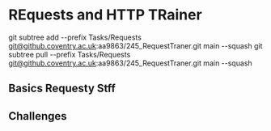 # REquests and HTTP TRainer
git subtree add --prefix Tasks/Requests git@github.coventry.ac.uk:aa9863/245_RequestTraner.git main --squash 
git subtree pull --prefix Tasks/Requests git@github.coventry.ac.uk:aa9863/245_RequestTraner.git main --squash 

## Basics Requesty Stff

## Challenges

